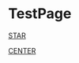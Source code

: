 # TestPage

[STAR](https://brigham4210.github.io/TestPage/star.html)

[CENTER](https://brigham4210.github.io/TestPage/ps.html)
